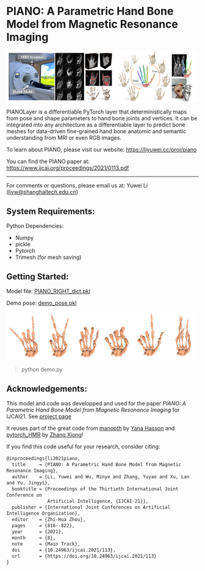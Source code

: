 PIANO: A Parametric Hand Bone Model from Magnetic Resonance Imaging
========

![](assets/piano_teaser.png)

PIANOLayer is a differentiable PyTorch layer that deterministically maps from pose and shape parameters to hand bone joints and vertices.
It can be integrated into any architecture as a differentiable layer to predict bone meshes for data-driven fine-grained hand bone anatomic and semantic understanding from MRI or even RGB images.

To learn about PIANO, please visit our website: https://liyuwei.cc/proj/piano

You can find the PIANO paper at: https://www.ijcai.org/proceedings/2021/0113.pdf

---

For comments or questions, please email us at: Yuwei Li (liyw@shanghaitech.edu.cn)


System Requirements:
---

Python Dependencies:
- Numpy 
- pickle
- Pytorch		 	
- Trimesh (for mesh saving)  


Getting Started:
---

Model file:
[PIANO_RIGHT_dict.pkl](assets/PIANO_RIGHT_dict.pkl)

Demo pose:
[demo_pose.pkl](assets/demo_pose.pkl)

![](assets/demo_pose.png)

> python demo.py


Acknowledgements:
---
This model and code was developped and used for the paper *PIANO: A Parametric Hand Bone Model from Magnetic Resonance Imaging* for IJCAI21.
See [project page](https://liyuwei.cc/proj/piano)

It reuses part of the great code from 
[manopth](https://github.com/hassony2/manopth/blob/master/manopth) by [Yana Hasson](https://hassony2.github.io/) and 
[pytorch_HMR](https://github.com/MandyMo/pytorch_HMR) by [Zhang Xiong](https://github.com/MandyMo)!


If you find this code useful for your research, consider citing:

```
@inproceedings{li2021piano,
  title     = {PIANO: A Parametric Hand Bone Model from Magnetic Resonance Imaging},
  author    = {Li, Yuwei and Wu, Minye and Zhang, Yuyao and Xu, Lan and Yu, Jingyi},
  booktitle = {Proceedings of the Thirtieth International Joint Conference on
               Artificial Intelligence, {IJCAI-21}},
  publisher = {International Joint Conferences on Artificial Intelligence Organization},
  editor    = {Zhi-Hua Zhou},
  pages     = {816--822},
  year      = {2021},
  month     = {8},
  note      = {Main Track},
  doi       = {10.24963/ijcai.2021/113},
  url       = {https://doi.org/10.24963/ijcai.2021/113}
}

```
